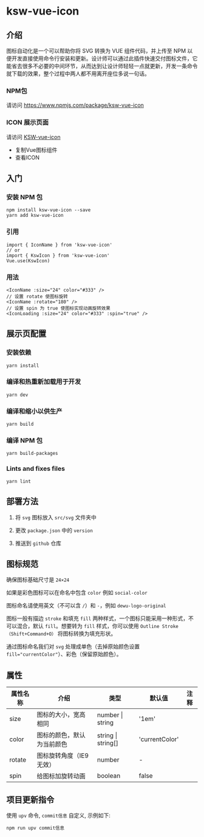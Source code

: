 # ksw-vue-icon

## 介绍

图标自动化是一个可以帮助你将 SVG 转换为 VUE 组件代码，并上传至 NPM 以便开发直接使用命令行安装和更新。设计师可以通过此插件快速交付图标文件，它能省去很多不必要的中间环节，从而达到让设计师轻轻一点就更新，开发一条命令就下载的效果，整个过程中两人都不用离开座位多说一句话。

### NPM包
请访问 https://www.npmjs.com/package/ksw-vue-icon

### ICON 展示页面

请访问 [KSW-vue-icon](https://sengoku-f.github.io/KSW-vue-icon/)

- 复制Vue图标组件
- 查看ICON

## 入门

### 安装 NPM 包

```
npm install ksw-vue-icon --save
yarn add ksw-vue-icon
```

### 引用

```
import { IconName } from 'ksw-vue-icon'
// or
import { KswIcon } from 'ksw-vue-icon'
Vue.use(KswIcon)
```

### 用法

```
<IconName :size="24" color="#333" />
// 设置 rotate 使图标旋转
<IconName :rotate="180" />
// 设置 spin 为 true 使图标实现动画旋转效果
<IconLoading :size="24" color="#333" :spin="true" />
```

## 展示页配置

### 安装依赖
```
yarn install
```

### 编译和热重新加载用于开发
```
yarn dev
```

### 编译和缩小以供生产
```
yarn build

```

### 编译 NPM 包
```
yarn build-packages

```

### Lints and fixes files
```
yarn lint
```

## 部署方法

1. 将 `svg` 图标放入 `src/svg` 文件夹中

2. 更改 `package.json` 中的 `version`

3. 推送到 `github` 仓库

## 图标规范

确保图标基础尺寸是 `24×24`

如果是彩色图标可以在命名中包含 `color` 例如 `social-color`

图标命名请使用英文（不可以含 `/`）和 `-`，例如 `dewu-logo-original`

图标一般有描边 `stroke` 和填充 `fill` 两种样式，一个图标只能采用一种形式，不可以混合，默认 `fill`。想要转为 `fill` 样式，你可以使用 `Outline Stroke（Shift+Command+O）` 将图标转换为填充形状。

通过图标命名我们对 `svg` 处理成单色（去掉原始颜色设置 `fill="currentColor"`）、彩色（保留原始颜色）。

## 属性
|    属性名称	 | 介绍  | 类型  | 默认值 | 注释 |
| ---------- | --- | --- | --- | --- |
| size | 图标的大小，宽高相同 | number &#124; string |  '1em' |
| color |  图标的颜色，默认为当前颜色 | string &#124; string[]|  'currentColor' |
| rotate | 图标旋转角度（IE9 无效） | number | - |
| spin |  给图标加旋转动画 | boolean | false |


## 项目更新指令

使用 `upv` 命令, `commit信息` 自定义, 示例如下:

```
npm run upv commit信息
```